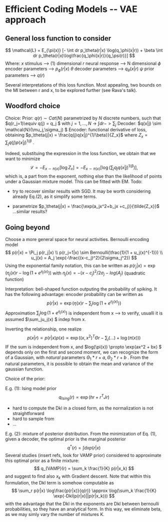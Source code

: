# Efficient Coding Models -- VAE approach

## General loss function to consider

$$
\mathcal{L} = E_{\pi(x)} [- \int dr p_\theta(r|x) \log(q_\phi(x|r)) + \beta \int dr p_\theta(r|x)\log\frac{q_\phi(x|r)}{q_\psi(r)}]
$$
Where: $x$ stimulus --> (1) dimensional
$r$ neural response --> N dimensional
$\phi$ encoder parameters --> $p_\phi(r|x)$
$\theta$ decoder parameters --> $q_\theta(x|r)$
$\psi$ prior parameters --> $q(r)$ 

Several interpretations of this loss function. Most appealing, two bounds on the MI between r and x, to be explored further (see Rava's talk).

## Woodford choice

Choice:
Prior:  $q(r) \sim Cat(N)$ parametrized by $N$ discrete numbers, such that $q(r_j=1)\equiv q(j) = q_j $ with $j=1,...,N$  -> $\int dr -> \sum_j$
Decoder: $q(x|j) \sim \mathcal{N}(\mu_j,\sigma_j) $ 
Encoder: functional derivative of loss, obtaining $p_\theta(j|x) = \frac{q(j)q(x|j)^{1/\beta}}{Z_x}$ where $Z_x = \sum_j q(j)p(x|j)^{1/\beta}$  .

Indeed, substituing the expression in the loss function, we obtain that we want to minimize
$$
\mathcal{L} = -E_{x\sim \pi(x)}[\log Z_x] = -E_{x\sim \pi(x)}[\log (\sum_j q_jq(x|j)^{1/\beta})],
$$
which is, a part from the exponent, nothing else than the likelihood of points under a Gaussian mixture model. This can be fitted with EM.
Todo: 

* try to recover similar results with SGD. It may be worth considering already Eq.(2), as it simplify some terms.

* parametrize $p_\theta(j|x) = \frac{\exp(a_jx^2+b_jx +c_j)}{\tilde{Z_x}}$ ...similar results?

## Going beyond

Choose a more general space for neural activities.
Bernoulli encoding model
$$
p(r|x) = \Pi_j p(r_j|x) \\
p(r_j=1|x) \sim Bernoulli(\frac{1}{1 + u_j(x)^{-1}}) \\
u_j(x) = A_j \exp(-\frac{(x-c_j)^2}{2\sigma_j^2})
$$
Using the exponential family notation, this can be written as $p(r_j|x) = \exp\left(\eta_j(x)r - \log(1+e^{\eta_j(x)})\right)$ with $\eta_j(x) = -(x-c_j)^2/2\sigma_j - log(A_j)$ (quadratic function)

Interpretation: bell-shaped function outputing the probability of spiking. It has the following advantage: encoder probability can be written as
$$
p(r|x) =\exp(\eta(x)r - \sum_j\log(1+e^{\eta_j(x)}) )
$$
Approximation $\sum_j \log(1 + e^{\eta_j(x)})$ is independent from x --> to verify, usualli it is assumed $\sum_ju_j(x) $ indep from x.

Inverting the relationship, one realize
$$
p(x|r) \propto p(r|x)p(x) \propto \exp((x,x^2)^T\Theta r - \sum_j(...) + \log(\pi(x)))
$$
IF the sum is independent from x, and $log(\pi(x)) \propto \exp(ax^2 + bx) $  depends only on the first and second moment, we can recognize the form of a Gaussian, with *natural* parameters $\Theta_1*r + a, \Theta_2*r + b$ . From the natural parameters, it is possible to obtain the mean and variance of the gaussian function.

Choice of the prior:

E.g. (1): Ising model prior
$$
q_{Ising}(r)  \propto \exp(hr + r^TJr)
$$

* hard to compute the Dkl in a closed form, as the normalization is not straightforward
* hard to sample from
* ...

E.g. (2): mixture of posterior distribution.  From the minimization of Eq. (1), given a decoder, the optimal prior is the marginal posterior
$$
q^*(r) = \int dx p(r|x)
$$
Several studies (insert refs, look for VAMP prior) considered to approximate this optimal prior as a finite mixture:
$$
q_{VAMP}(r) = \sum_k \frac{1}{K} p(r|x_k)
$$
and suggest to find also $x_k$ with Gradient descent. Note that within this formulation, the Dkl term is somehow computable as 
$$
\sum_r p(r|x) \log\frac{p(r|x)}{q(r)} \approx \log(\sum_k \frac{1}{K} \exp(-Dkl(p(r|x)||p(r|x_k)))
$$
with the advantage that the Dkl in the exponents are Dkl between bernoulli probabilities, so they have an analytical form.  In this way, we  eliminate beta, as  we may simly vary the number of mixtures K.		